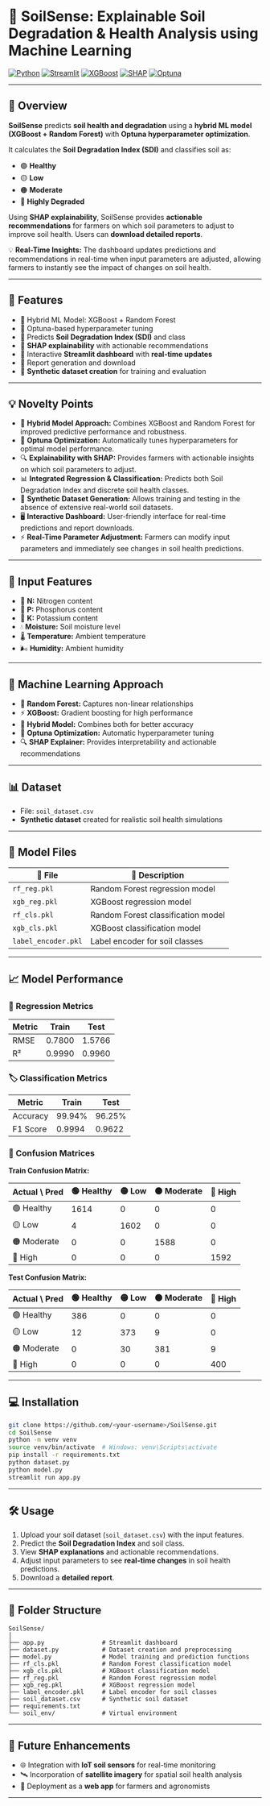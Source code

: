 # 🌱 SoilSense: Explainable Soil Degradation & Health Analysis using Machine Learning

[![Python](https://img.shields.io/badge/Python-3.10-blue?logo=python)](https://www.python.org/)
[![Streamlit](https://img.shields.io/badge/Streamlit-App-green?logo=streamlit)](https://streamlit.io/)
[![XGBoost](https://img.shields.io/badge/XGBoost-ML-orange?logo=xgboost)](https://xgboost.readthedocs.io/)
[![SHAP](https://img.shields.io/badge/SHAP-Explainability-purple)](https://github.com/slundberg/shap)
[![Optuna](https://img.shields.io/badge/Optuna-Optimization-red)](https://optuna.org/)

---

## 🌟 Overview

**SoilSense** predicts **soil health and degradation** using a **hybrid ML model (XGBoost + Random Forest)** with **Optuna hyperparameter optimization**.

It calculates the **Soil Degradation Index (SDI)** and classifies soil as:

* 🟢 **Healthy**
* 🟡 **Low**
* 🟠 **Moderate**
* 🔴 **Highly Degraded**

Using **SHAP explainability**, SoilSense provides **actionable recommendations** for farmers on which soil parameters to adjust to improve soil health. Users can **download detailed reports**.

💡 **Real-Time Insights:** The dashboard updates predictions and recommendations in real-time when input parameters are adjusted, allowing farmers to instantly see the impact of changes on soil health.

---

## 🚀 Features

* 🔹 Hybrid ML Model: XGBoost + Random Forest
* 🔹 Optuna-based hyperparameter tuning
* 🔹 Predicts **Soil Degradation Index (SDI)** and class
* 🔹 **SHAP explainability** with actionable recommendations
* 🔹 Interactive **Streamlit dashboard** with **real-time updates**
* 🔹 Report generation and download
* 🔹 **Synthetic dataset creation** for training and evaluation

---

## 💡 Novelty Points

* 🌱 **Hybrid Model Approach:** Combines XGBoost and Random Forest for improved predictive performance and robustness.
* 🎯 **Optuna Optimization:** Automatically tunes hyperparameters for optimal model performance.
* 🔍 **Explainability with SHAP:** Provides farmers with actionable insights on which soil parameters to adjust.
* 📊 **Integrated Regression & Classification:** Predicts both Soil Degradation Index and discrete soil health classes.
* 💾 **Synthetic Dataset Generation:** Allows training and testing in the absence of extensive real-world soil datasets.
* 🖥️ **Interactive Dashboard:** User-friendly interface for real-time predictions and report downloads.
* ⚡ **Real-Time Parameter Adjustment:** Farmers can modify input parameters and immediately see changes in soil health predictions.

---

## 📝 Input Features

* 🌾 **N:** Nitrogen content
* 🌾 **P:** Phosphorus content
* 🌾 **K:** Potassium content
* 💧 **Moisture:** Soil moisture level
* 🌡️ **Temperature:** Ambient temperature
* 🌬️ **Humidity:** Ambient humidity

---

## 🤖 Machine Learning Approach

* 🌲 **Random Forest:** Captures non-linear relationships
* ⚡ **XGBoost:** Gradient boosting for high performance
* 🔗 **Hybrid Model:** Combines both for better accuracy
* 🎯 **Optuna Optimization:** Automatic hyperparameter tuning
* 🔍 **SHAP Explainer:** Provides interpretability and actionable recommendations

---

## 📊 Dataset

* File: `soil_dataset.csv`
* **Synthetic dataset** created for realistic soil health simulations

---

## 💾 Model Files

| 📁 File             | 📄 Description                     |
| ------------------- | ---------------------------------- |
| `rf_reg.pkl`        | Random Forest regression model     |
| `xgb_reg.pkl`       | XGBoost regression model           |
| `rf_cls.pkl`        | Random Forest classification model |
| `xgb_cls.pkl`       | XGBoost classification model       |
| `label_encoder.pkl` | Label encoder for soil classes     |

---

## 📈 Model Performance

### 🧮 Regression Metrics

| Metric | Train  | Test   |
| ------ | ------ | ------ |
| RMSE   | 0.7800 | 1.5766 |
| R²     | 0.9990 | 0.9960 |

### 🏷️ Classification Metrics

| Metric   | Train  | Test   |
| -------- | ------ | ------ |
| Accuracy | 99.94% | 96.25% |
| F1 Score | 0.9994 | 0.9622 |

### 🧩 Confusion Matrices

**Train Confusion Matrix:**

| Actual \ Pred | 🟢 Healthy | 🟡 Low | 🟠 Moderate | 🔴 High |
| ------------- | ---------- | ------ | ----------- | ------- |
| 🟢 Healthy    | 1614       | 0      | 0           | 0       |
| 🟡 Low        | 4          | 1602   | 0           | 0       |
| 🟠 Moderate   | 0          | 0      | 1588        | 0       |
| 🔴 High       | 0          | 0      | 0           | 1592    |

**Test Confusion Matrix:**

| Actual \ Pred | 🟢 Healthy | 🟡 Low | 🟠 Moderate | 🔴 High |
| ------------- | ---------- | ------ | ----------- | ------- |
| 🟢 Healthy    | 386        | 0      | 0           | 0       |
| 🟡 Low        | 12         | 373    | 9           | 0       |
| 🟠 Moderate   | 0          | 30     | 381         | 9       |
| 🔴 High       | 0          | 0      | 0           | 400     |

---

## 💻 Installation

```bash
git clone https://github.com/<your-username>/SoilSense.git
cd SoilSense
python -m venv venv
source venv/bin/activate  # Windows: venv\Scripts\activate
pip install -r requirements.txt
python dataset.py
python model.py
streamlit run app.py
```

---

## 🛠️ Usage

1. Upload your soil dataset (`soil_dataset.csv`) with the input features.
2. Predict the **Soil Degradation Index** and soil class.
3. View **SHAP explanations** and actionable recommendations.
4. Adjust input parameters to see **real-time changes** in soil health predictions.
5. Download a **detailed report**.

---

## 📂 Folder Structure

```
SoilSense/
│
├── app.py                # Streamlit dashboard
├── dataset.py            # Dataset creation and preprocessing
├── model.py              # Model training and prediction functions
├── rf_cls.pkl            # Random Forest classification model
├── xgb_cls.pkl           # XGBoost classification model
├── rf_reg.pkl            # Random Forest regression model
├── xgb_reg.pkl           # XGBoost regression model
├── label_encoder.pkl     # Label encoder for soil classes
├── soil_dataset.csv      # Synthetic soil dataset
├── requirements.txt
└── soil_env/             # Virtual environment 
```

---

## 🔮 Future Enhancements

* 🌐 Integration with **IoT soil sensors** for real-time monitoring
* 🛰️ Incorporation of **satellite imagery** for spatial soil health analysis
* 📱 Deployment as a **web app** for farmers and agronomists

---
